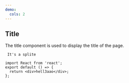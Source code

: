 ```yaml
---
demo:
  cols: 2
---
```


## Title

The title component is used to display the title of the page.

<code src="./demo/index.tsx"> It's a splite </code>
<code src="./demo/index.tsx" ></code>
<code src="./demo/index.tsx" ></code>
<code src="./demo/index.tsx" ></code>

```tsx
import React from 'react';
export default () => {
  return <div>hell3aao</div>;
};
```

<API type="IProps" ></API>
